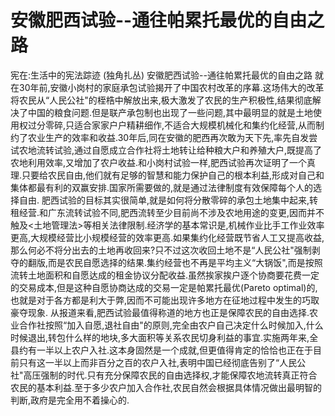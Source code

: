 # 安徽肥西试验--通往帕累托最优的自由之路

宪在:生活中的宪法踪迹 (独角扎丛)
安徽肥西试验--通往帕累托最优的自由之路
就在30年前,安徽小岗村的家庭承包试验揭开了中国农村改革的序幕.这场伟大的改革将农民从“人民公社"的桎梏中解放出来,极大激发了农民的生产积极性,结果彻底解决了中国的粮食问题.但是联产承包制也出现了一些问题,其中最明显的就是土地使用权过分零碎,只适合家家户户精耕细作,不适合大规模机械化和集约化经营,从而制约了农业生产的效率和收益.30年后,同在安徽的肥西再次敢为天下先,率先自发尝试农地流转试验,通过自愿成立合作社将土地转让给种粮大户和养殖大户,既提高了农地利用效率,又增加了农户收益.和小岗村试验一样,肥西试验再次证明了一个真理.只要给农民自由,他们就有足够的智慧和能力保护自己的根本利益,形成对自己和集体都最有利的双赢安排.国家所需要做的,就是通过法律制度有效保障每个人的选择自由.
肥西试验的目标其实很简单,就是如何将分散零碎的承包土地集中起来,转租经营.和广东流转试验不同,肥西流转至少目前尚不涉及农地用途的变更,因而并不触及<土地管理法>等相关法律限制.经济学的基本常识是,机械作业比手工作业效率更高,大规模经营比小规模经营的效率更高.如果集约化经营既节省人工又提高收益,那么何必不将分出去的土地再收回来?只不过这次收回土地不是“人民公社"强制剥夺的翻版,而是农民自愿选择的结果.集约经营也不再是平均主义“大锅饭",而是按照流转土地面积和自愿达成的租金协议分配收益.虽然挨家挨户逐个协商要花费一定的交易成本,但是这种自愿协商达成的交易一定是帕累托最优(Pareto optimal)的,也就是对于各方都是利大于弊,因而不可能出现许多地方在征地过程中发生的巧取豪夺现象.
从报道来看,肥西试验最值得称道的地方也正是保障农民的自由选择.农业合作社按照“加入自愿,退社自由"的原则,完全由农户自己决定什么时候加入,什么时候退出,转包什么样的地块,多大面积等关系农民切身利益的事宜.实施两年来,全县约有一半以上农户入社.这本身固然是一个成就,但更值得肯定的恰恰也正在于目前只有这一半以上而非百分之百的农户入社,表明中国已经彻底告别了“人民公社"高压强制的时代.只有充分保障农民的自由选择权,才能保障农地流转真正符合农民的基本利益.至于多少农户加入合作社,农民自然会根据具体情况做出最明智的判断,政府是完全用不着操心的.